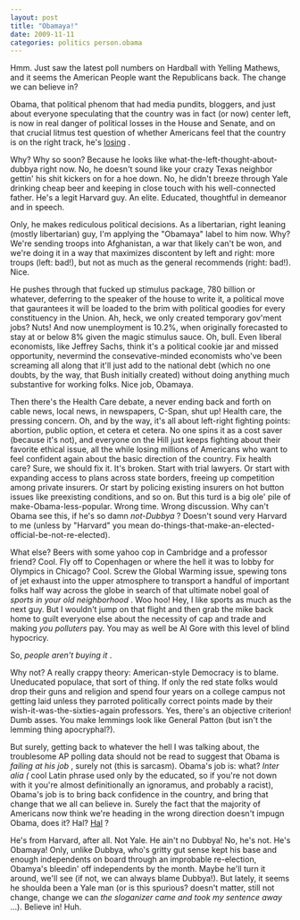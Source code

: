 ```yaml
---
layout: post
title: "Obamaya!"
date: 2009-11-11
categories: politics person.obama
---
```


Hmm. Just saw the latest poll numbers on Hardball with Yelling Mathews, and it
seems the American People want the Republicans back. The change we can believe
in?

Obama, that political phenom that had media pundits, bloggers, and just about
everyone speculating that the country was in fact (or now) center left, is now
in real danger of political losses in the House and Senate, and on that crucial
litmus test question of whether Americans feel that the country is on the right
track, he's 
[losing](http://www.realclearpolitics.com/epolls/other/direction_of_country-902.html)
.

Why? Why so soon? Because he looks like what-the-left-thought-about-dubbya right
now. No, he doesn't sound like your crazy Texas neighbor gettin' his shit
kickers on for a hoe down. No, he didn't breeze through Yale drinking cheap beer
and keeping in close touch with his well-connected father. He's a legit Harvard
guy. An elite. Educated, thoughtful in demeanor and in speech.

Only, he makes rediculous political decisions. As a libertarian, right leaning
(mostly libertarian) guy, I'm applying the "Obamaya" label to him now. Why?
We're sending troops into Afghanistan, a war that likely can't be won, and we're
doing it in a way that maximizes discontent by left and right: more troups
(left: bad!), but not as much as the general recommends (right: bad!). Nice.

He pushes through that fucked up stimulus package, 780 billion or whatever,
deferring to the speaker of the house to write it, a political move that
gaurantees it will be loaded to the brim with political goodies for every
constituency in the Union. Ah, heck, we only created temporary gov'ment jobs?
Nuts! And now unemployment is 10.2%, when originally forecasted to stay at or
below 8% given the magic stimulus sauce. Oh, bull. Even liberal economists, like
Jeffrey Sachs, think it's a political cookie jar and missed opportunity,
nevermind the consevative-minded economists who've been screaming all along that
it'll just add to the national debt (which no one doubts, by the way, that Bush
initially created) without doing anything much substantive for working folks.
Nice job, Obamaya.

Then there's the Health Care debate, a never ending back and forth on cable
news, local news, in newspapers, C-Span, shut up! Health care, the pressing
concern. Oh, and by the way, it's all about left-right fighting points:
abortion, public option, et cetera et cetera. No one spins it as a cost saver
(because it's not), and everyone on the Hill just keeps fighting about their
favorite ethical issue, all the while losing millions of Americans who want to
feel confident again about the basic direction of the country. Fix health care?
Sure, we should fix it. It's broken. Start with trial lawyers. Or start with
expanding access to plans across state borders, freeing up competition among
private insurers. Or start by policing existing insurers on hot button issues
like preexisting conditions, and so on. But this turd is a big ole' pile of
make-Obama-less-popular. Wrong time. Wrong discussion. Why can't Obama see this,
if he's so damn _not-Dubbya_ ? Doesn't sound very Harvard to me (unless by
"Harvard" you mean do-things-that-make-an-elected-official-be-not-re-elected).

What else? Beers with some yahoo cop in Cambridge and a professor friend? Cool.
Fly off to Copenhagen or where the hell it was to lobby for Olympics in Chicago?
Cool. Screw the Global Warming issue, spewing tons of jet exhaust into the upper
atmosphere to transport a handful of important folks half way across the globe
in search of that ultimate nobel goal of _sports in your old neighborhood_ .
Woo hoo! Hey, I like sports as much as the next guy. But I wouldn't jump on that
flight and then grab the mike back home to guilt everyone else about the
necessity of cap and trade and making _you polluters_ pay. You may as well be
Al Gore with this level of blind hypocricy.

So, _people aren't buying it_ .

Why not? A really crappy theory: American-style Democracy is to blame.
Uneducated populace, that sort of thing. If only the red state folks would drop
their guns and religion and spend four years on a college campus not getting
laid unless they parroted politically correct points made by their
wish-it-was-the-sixties-again professors. Yes, there's an objective criterion!
Dumb asses. You make lemmings look like General Patton (but isn't the lemming
thing apocryphal?).

But surely, getting back to whatever the hell I was talking about, the
troublesome AP polling data should not be read to suggest that Obama is 
_failing at his job_ , surely not (this is sarcasm). Obama's job is: what? 
_Inter alia (_ cool Latin phrase used only by the educated, so if you're not
down with it you're almost definitionally an ignoramus, and probably a racist),
Obama's job is to bring back confidence in the country, and bring that change
that we all can believe in. Surely the fact that the majority of Americans now
think we're heading in the wrong direction doesn't impugn Obama, does it? Hal? 
[Hal](http://www.imdb.com/title/tt0104257/) ?

He's from Harvard, after all. Not Yale. He ain't no Dubbya! No, he's not. He's
Obamaya! Only, unlike Dubbya, who's gritty gut sense kept his base and enough
independents on board through an improbable re-election, Obamya's bleedin' off
independents by the month. Maybe he'll turn it around, we'll see (if not, we can
always blame Dubbya!). But lately, it seems he shoulda been a Yale man (or is
this spurious? doesn't matter, still not change, change we can _the sloganizer
came and took my sentence away_ ...). Believe in! 
Huh.
